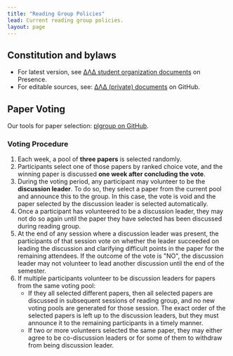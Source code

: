 ```yaml
---
title: "Reading Group Policies"
lead: Current reading group policies.
layout: page
---
```


## Constitution and bylaws

* For latest version, see [ΔΛΔ student organization documents](https://augusta.presence.io/organization/delta-lambda-delta/documents) on Presence.
* For editable sources, see: [ΔΛΔ (private) documents](https://github.com/the-au-forml-lab/fried-rice) on GitHub.

## Paper Voting

Our tools for paper selection: [plgroup on GitHub](https://github.com/the-au-forml-lab/plgroup).

### Voting Procedure

1. Each week, a pool of **three papers** is selected randomly.
2. Participants select one of those papers by ranked choice vote, and the winning paper is discussed **one week after concluding the vote**.
3. During the voting period, any participant may volunteer to be the **discussion leader**. To do so, they select a paper from the current pool and announce this to the group. In this case, the vote is void and the paper selected by the discussion leader is selected automatically.
4. Once a participant has volunteered to be a discussion leader, they may not do so again until the paper they have selected has been discussed during reading group.
5. At the end of any session where a discussion leader was present, the participants of that session vote on whether the leader succeeded on leading the discussion and clarifying difficult points in the paper for the remaining attendees. If the outcome of the vote is "NO", the discussion leader may not volunteer to lead another discussion until the end of the semester.
6. If multiple participants volunteer to be discussion leaders for papers from the same voting pool:
   - If they all selected different papers, then
     all selected papers are discussed in subsequent sessions of reading group, and no new voting pools are generated for those session. The exact order of the selected papers is left up to the discussion leaders, but they must announce it to the remaining participants in a timely manner.
   - If two or more volunteers selected the same paper, they may either agree to be co-discussion leaders or for some of them to withdraw from being discussion leader.
